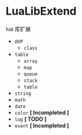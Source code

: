 # LuaLibExtend
lua 库扩展

- `OOP`
  - `class`
- `table`
  - `array`
  - `map`
  - `queue`
  - `stack`
  - `table`
- `string`
- `math`
- `date`
- `color` **[ Incompleted ]**
- `log` **[ TODO ]**
- `event` **[ Incompleted ]**

